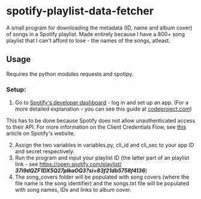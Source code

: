 # spotify-playlist-data-fetcher
A small program for downloading the metadata (ID, name and album cover) of songs in a Spotify playlist. 
Made entirely because I have a 800+ song playlist that I can't afford to lose - the names of the songs, atleast.

## Usage
Requires the python modules requests and spotipy.

### Setup:
1. Go to [Spotify's developer dashboard](https://developer.spotify.com/dashboard/) - log in and set up an app.
(For a more detailed explanation - you can see this guide at [codeproject.com](https://www.codeproject.com/Tips/5276627/HowTo-Setup-a-Spotify-API-App-in-the-Spotify-Devel))

This has to be done because Spotify does not allow unauthenticated access to their API. For more information on the Client Credentials Flow, see [this](https://developer.spotify.com/documentation/general/guides/authorization-guide/#client-credentials-flow) article on Spotify's website.

2. Assign the two variables in variables.py, cli_id and cli_sec to your app ID and secret respectively.
3. Run the program and input your playlist ID (the latter part of an playlist link - see https://open.spotify.com/playlist/ ***37i9dQZF1DX5Q27plkaOQ3?si=83f21db5758f4136***)
4. The song_covers folder will be populated with song covers (where the file name is the song identifier) and the songs.txt file will be populated with song names, IDs and links to album cover.

